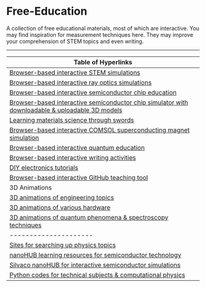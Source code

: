 # Free-Education



A collection of free educational materials, most of which are interactive. You may find inspiration for measurement techniques here. They may improve your comprehension of STEM topics and even writing.
_____________________________________________________________________________________________________________________________________________________________________________

| Table of Hyperlinks |
|---------------------|
| [Browser-based interactive STEM simulations](https://phet.colorado.edu/en/simulations/browse) |
| [Browser-based interactive ray optics simulations](https://phydemo.app/ray-optics) |
| [Browser-based interactive semiconductor chip education](https://tinytapeout.com/siliwiz/introduction) |
| [Browser-based interactive semiconductor chip simulator with downloadable & uploadable 3D models](https://siliwiz.pages.dev) |
| [Learning materials science through swords](https://www.tf.uni-kiel.de/matwis/amat/iss/index.html) |
| [Browser-based interactive COMSOL superconducting magnet simulation](https://aurora.epfl.ch/app-lib) |
| [Browser-based interactive quantum education](https://www.st-andrews.ac.uk/physics/quvis/) | 
| [Browser-based interactive writing activities](https://www.quill.org) |
| [DIY electronics tutorials](https://www.instructables.com/member/GreatScottLab/instructables) |
| [Browser-based interactive GitHub teaching tool](https://learngitbranching.js.org) |
| 3D Animations |
| [3D animations of engineering topics](https://www.youtube.com/@Lesics/playlists) |
| [3D animations of various hardware](https://www.youtube.com/@BranchEducation/playlists) |
| [3D animations of quantum phenomena & spectroscopy techniques](https://toutestquantique.fr/en) |
|---------------------|
| [Sites for searching up physics topics](https://physurls.com) |
| [nanoHUB learning resources for semiconductor technology](https://nanohub.org/groups/semiconductoreducation) |
| [Silvaco nanoHUB for interactive semiconductor simulations](https://nanohub.org/resources/silvacotcad) |
| [Python codes for technical subjects & computational physics](https://github.com/FOSSEE/Python-Textbook-Companions) |
